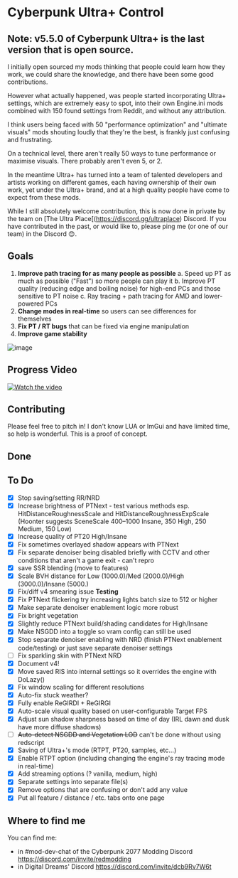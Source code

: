 # Cyberpunk Ultra+ Control

## Note: v5.5.0 of Cyberpunk Ultra+ is the last version that is open source.

I initially open sourced my mods thinking that people could learn how they work, we could share the knowledge, and there have been some good contributions.

However what actually happened, was people started incorporating Ultra+ settings, which are extremely easy to spot, into their own Engine.ini mods combined with 150 found settings from Reddit, and without any attribution.

I think users being faced with 50 "performance optimization" and "ultimate visuals" mods shouting loudly that they're the best, is frankly just confusing and frustrating.

On a technical level, there aren't really 50 ways to tune performance or maximise visuals. There probably aren't even 5, or 2.

In the meantime Ultra+ has turned into a team of talented developers and artists working on different games, each having ownership of their own work, yet under the Ultra+ brand, and at a high quality people have come to expect from these mods.

While I still absolutely welcome contribution, this is now done in private by the team on [The Ultra Place[(https://discord.gg/ultraplace) Discord. If you have contributed in the past, or would like to, please ping me (or one of our team) in the Discord 😊.

## Goals
1. **Improve path tracing for as many people as possible**
  a. Speed up PT as much as possible ("Fast") so more people can play it
  b. Improve PT quality (reducing edge and boiling noise) for high-end PCs and those sensitive to PT noise
  c. Ray tracing + path tracing for AMD and lower-powered PCs
3. **Change modes in real-time** so users can see differences for themselves
4. **Fix PT / RT bugs** that can be fixed via engine manipulation
5. **Improve game stability**

![image](https://github.com/sammilucia/cyberpunk-ultra-plus/assets/3295286/a815f4b9-534d-4a2a-a2dc-b48feed671f6)

## Progress Video

[![Watch the video](https://img.youtube.com/vi/upY_oe_SJHQ/default.jpg)](https://youtu.be/upY_oe_SJHQ)

## Contributing

Please feel free to pitch in! I don't know LUA or ImGui and have limited time, so help is wonderful. This is a proof of concept.

## Done

## To Do
- [x] Stop saving/setting RR/NRD
- [x] Increase brightness of PTNext - test various methods esp. HitDistanceRoughnessScale and HitDistanceRoughnessExpScale (Hoonter suggests SceneScale  400–1000 Insane, 350 High, 250 Medium, 150 Low)
- [x] Increase quality of PT20 High/Insane
- [x] Fix sometimes overlayed shadow appears with PTNext
- [x] Fix separate denoiser being disabled briefly with CCTV and other conditions that aren't a game exit - can't repro
- [x] save SSR blending (move to features)
- [x] Scale BVH distance for Low (1000.0)/Med (2000.0)/High (3000.0)/Insane (5000.)
- [x] Fix/diff v4 smearing issue **Testing**
- [x] Fix PTNext flickering try increasing lights batch size to 512 or higher
- [x] Make separate denoiser enablement logic more robust
- [x] Fix bright vegetation
- [x] Slightly reduce PTNext build/shading candidates for High/Insane
- [x] Make NSGDD into a toggle so vram config can still be used
- [x] Stop separate denoiser enabling with NRD (finish PTNext enablement code/testing) or just save separate denoiser settings
- [ ] Fix sparkling skin with PTNext NRD
- [x] Document v4!
- [x] Move saved RIS into internal settings so it overrides the engine with DoLazy()
- [x] Fix window scaling for different resolutions
- [x] Auto-fix stuck weather?
- [x] Fully enable ReGIRDI + ReGIRGI
- [x] Auto-scale visual quality based on user-configurable Target FPS
- [x] Adjust sun shadow sharpness based on time of day (IRL dawn and dusk have more diffuse shadows) 
- [ ] ~~Auto-detect NSGDD and Vegetation LOD~~ can't be done without using redscript
- [x] Saving of Ultra+'s mode (RTPT, PT20, samples, etc...)
- [x] Enable RTPT option (including changing the engine's ray tracing mode in real-time)
- [x] Add streaming options (? vanilla, medium, high)
- [x] Separate settings into separate file(s)
- [x] Remove options that are confusing or don't add any value
- [x] Put all feature / distance / etc. tabs onto one page

## Where to find me

You can find me:
- in #mod-dev-chat of the Cyberpunk 2077 Modding Discord https://discord.com/invite/redmodding
- in Digital Dreams' Discord https://discord.com/invite/dcb9Rv7W6t
